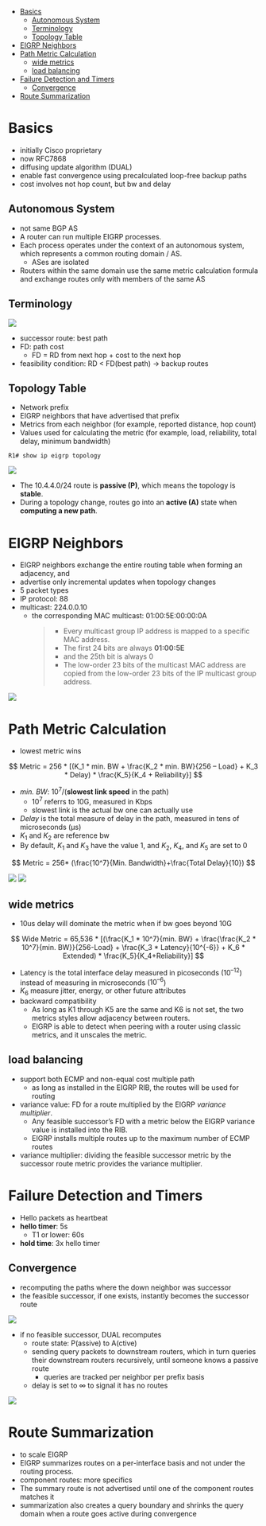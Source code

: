 - [Basics](#basics)
  - [Autonomous System](#autonomous-system)
  - [Terminology](#terminology)
  - [Topology Table](#topology-table)
- [EIGRP Neighbors](#eigrp-neighbors)
- [Path Metric Calculation](#path-metric-calculation)
  - [wide metrics](#wide-metrics)
  - [load balancing](#load-balancing)
- [Failure Detection and Timers](#failure-detection-and-timers)
  - [Convergence](#convergence)
- [Route Summarization](#route-summarization)

# Basics

* initially Cisco proprietary
* now RFC7868
* diffusing update algorithm (DUAL)
* enable fast convergence using precalculated loop-free backup paths
* cost involves not hop count, but bw and delay

## Autonomous System

* not same BGP AS
* A router can run multiple EIGRP processes. 
* Each process operates under the context of an autonomous system, which represents a common routing domain / AS.
  * ASes are isolated
* Routers within the same domain use the same metric calculation formula and exchange routes only with members of the same AS

## Terminology

![](img/2024-10-16-10-27-38.png)

* successor route: best path
* FD: path cost
  * FD = RD from next hop + cost to the next hop
* feasibility condition: RD < FD(best path) -> backup routes

## Topology Table

* Network prefix
* EIGRP neighbors that have advertised that prefix
* Metrics from each neighbor (for example, reported distance, hop count)
* Values used for calculating the metric (for example, load, reliability, total delay, minimum bandwidth)

```
R1# show ip eigrp topology
```

![](img/2024-10-16-10-33-22.png)

* The 10.4.4.0/24 route is **passive (P)**, which means the topology is **stable**. 
* During a topology change, routes go into an **active (A)** state when **computing a new path**.

# EIGRP Neighbors

* EIGRP neighbors exchange the entire routing table when forming an adjacency, and 
* advertise only incremental updates when topology changes
* 5 packet types
* IP protocol: 88
* multicast: 224.0.0.10
  * the corresponding MAC multicast: 01:00:5E:00:00:0A
    > * Every multicast group IP address is mapped to a specific MAC address.
    > * The first 24 bits are always **01:00:5E**
    > * and the 25th bit is always 0
    > * The low-order 23 bits of the multicast MAC address are copied from the low-order 23 bits of the IP multicast group address.

![](img/2024-10-16-10-38-28.png)

# Path Metric Calculation

* lowest metric wins

$$
Metric = 256 * [(K_1 * min. BW + \frac{K_2 * min. BW}{256 – Load} + K_3 * Delay) * \frac{K_5}{K_4 + Reliability}]
$$

* _min. BW_: $10^7$/(**slowest link speed** in the path)
  * $10^7$ referrs to 10G, measured in Kbps
  * slowest link is the actual bw one can actually use
* _Delay_ is the total measure of delay in the path, measured in tens of microseconds (µs)
* $K_1$ and $K_2$ are reference bw
* By default, $K_1$ and $K_3$ have the value 1, and $K_2$, $K_4$, and $K_5$ are set to 0

$$
Metric = 256* (\frac{10^7}{Min. Bandwidth}+\frac{Total Delay}{10})
$$

![](img/2024-10-16-11-06-11.png)
![](img/2024-10-16-11-02-52.png)

## wide metrics

* 10us delay will dominate the metric when if bw goes beyond 10G

$$
Wide Metric = 65,536 * [(\frac{K_1 * 10^7}{min. BW} + \frac{\frac{K_2 * 10^7}{min. BW}}{256-Load} + \frac{K_3 * Latency}{10^{-6}} + K_6 * Extended) * \frac{K_5}{K_4+Reliability}]
$$

* Latency is the total interface delay measured in picoseconds ($10^{–12}$) instead of measuring in microseconds ($10^{–6}$)
* $K_6$ measure jitter, energy, or other future attributes
* backward compatibility
  * As long as K1 through K5 are the same and K6 is not set, the two metrics styles allow adjacency between routers. 
  * EIGRP is able to detect when peering with a router using classic metrics, and it unscales the metric.

## load balancing

* support both ECMP and non-equal cost multiple path
  * as long as installed in the EIGRP RIB, the routes will be used for routing
* variance value: FD for a route multiplied by the EIGRP _variance multiplier_. 
  * Any feasible successor’s FD with a metric below the EIGRP variance value is installed into the RIB. 
  * EIGRP installs multiple routes up to the maximum number of ECMP routes
* variance multiplier: dividing the feasible successor metric by the successor route metric provides the variance multiplier.

# Failure Detection and Timers

* Hello packets as heartbeat
* __hello timer__: 5s
  * T1 or lower: 60s
* __hold time__: 3x hello timer

## Convergence

* recomputing the paths where the down neighbor was successor
* the feasible successor, if one exists, instantly becomes the successor route

![](img/2024-10-16-11-42-46.png)

* if no feasible successor, DUAL recomputes
  * route state: P(assive) to A(ctive)
  * sending query packets to downstream routers, which in turn queries their downstream routers recursively, until someone knows a passive route
    * queries are tracked per neighbor per prefix basis
  * delay is set to $\infty$ to signal it has no routes

![](img/2024-10-16-11-53-02.png)

# Route Summarization

* to scale EIGRP
* EIGRP summarizes routes on a per-interface basis and not under the routing process.
* component routes: more specifics
* The summary route is not advertised until one of the component routes matches it
* summarization also creates a query boundary and shrinks the query domain when a route goes active during convergence
